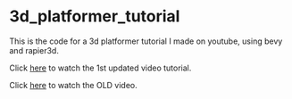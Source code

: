 # 3d_platformer_tutorial

This is the code for a 3d platformer tutorial I made on youtube, using bevy and rapier3d.

Click [here](https://youtu.be/5DWLj1PFBos) to watch the 1st updated video tutorial.

Click [here](https://youtu.be/uQS5GHQqTLc) to watch the OLD video.
